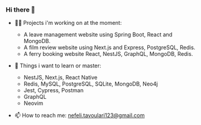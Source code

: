 ### Hi there 👋

- :sassy_woman: Projects i'm working on at the moment:
  - A leave management website using Spring Boot, React and MongoDB.
  - A film review website using Next.js and Express, PostgreSQL, Redis.
  - A ferry booking website React, NestJS, GraphQL, MongoDB, Redis.

- :dart: Things i want to learn or master:
  -  NestJS, Next.js, React Native
  -  Redis, MySQL, PostgreSQL, SQLite, MongoDB, Neo4j
  -  Jest, Cypress, Postman 
  -  GraphQL
  -  Neovim 
  
- 📫 How to reach me: nefeli.tavoulari123@gmail.com
